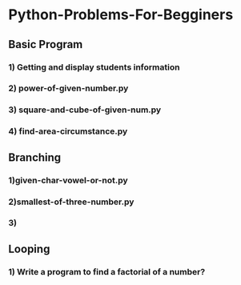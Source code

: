 # Python-Problems-For-Begginers

## Basic Program

### 1) Getting and display students information
### 2) power-of-given-number.py
### 3) square-and-cube-of-given-num.py
### 4) find-area-circumstance.py

## Branching

### 1)given-char-vowel-or-not.py
### 2)smallest-of-three-number.py
### 3)

## Looping

### 1) Write a program to find a factorial of a number?
